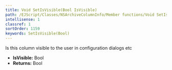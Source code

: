 ```yaml
---
title: Void SetIsVisible(Bool IsVisible)
path: /EJScript/Classes/NSArchiveColumnInfo/Member functions/Void SetIsVisible(Bool p_0)
intellisense: 1
classref: 1
sortOrder: 1159
keywords: SetIsVisible(Bool)
---
```



Is this column visible to the user in configuration dialogs etc



* **IsVisible:** Bool
* **Returns:** Bool



